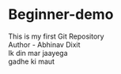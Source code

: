 # Beginner-demo
This is my first Git Repository
<br>
Author - Abhinav Dixit
<br>
Ik din mar jaayega
<br>
gadhe ki maut


